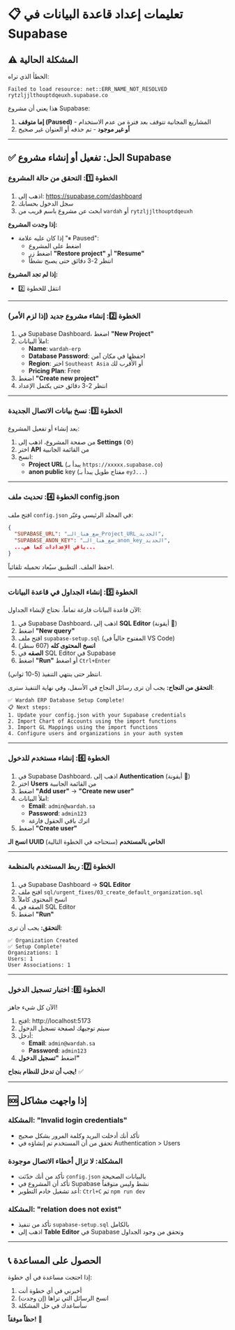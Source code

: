 # 📋 تعليمات إعداد قاعدة البيانات في Supabase

## ⚠️ المشكلة الحالية

الخطأ الذي تراه:
```
Failed to load resource: net::ERR_NAME_NOT_RESOLVED
rytzljjlthouptdqeuxh.supabase.co
```

هذا يعني أن مشروع Supabase:
1. **إما متوقف (Paused)** - المشاريع المجانية تتوقف بعد فترة من عدم الاستخدام
2. **أو غير موجود** - تم حذفه أو العنوان غير صحيح

---

## ✅ الحل: تفعيل أو إنشاء مشروع Supabase

### الخطوة 1️⃣: التحقق من حالة المشروع

1. اذهب إلى: https://supabase.com/dashboard
2. سجل الدخول بحسابك
3. ابحث عن مشروع باسم قريب من `wardah` أو `rytzljjlthouptdqeuxh`

**إذا وجدت المشروع:**
- إذا كان عليه علامة "⏸ Paused":
  - اضغط على المشروع
  - اضغط زر **"Restore project"** أو **"Resume"**
  - انتظر 2-3 دقائق حتى يصبح نشطاً

**إذا لم تجد المشروع:**
- انتقل للخطوة 2️⃣

---

### الخطوة 2️⃣: إنشاء مشروع جديد (إذا لزم الأمر)

1. في Supabase Dashboard، اضغط **"New Project"**
2. املأ البيانات:
   - **Name**: `wardah-erp`
   - **Database Password**: احفظها في مكان آمن
   - **Region**: اختر `Southeast Asia` أو الأقرب لك
   - **Pricing Plan**: Free
3. اضغط **"Create new project"**
4. انتظر 2-3 دقائق حتى يكتمل الإعداد

---

### الخطوة 3️⃣: نسخ بيانات الاتصال الجديدة

بعد إنشاء أو تفعيل المشروع:

1. من صفحة المشروع، اذهب إلى **Settings** (⚙️)
2. اختر **API** من القائمة الجانبية
3. انسخ:
   - **Project URL** (يبدأ بـ `https://xxxxx.supabase.co`)
   - **anon public** key (مفتاح طويل يبدأ بـ `eyJ...`)

---

### الخطوة 4️⃣: تحديث ملف config.json

افتح ملف `config.json` في المجلد الرئيسي وغيّر:

```json
{
  "SUPABASE_URL": "ضع_هنا_الـ_Project_URL_الجديد",
  "SUPABASE_ANON_KEY": "ضع_هنا_الـ_anon_key_الجديد",
  ...باقي الإعدادات كما هي...
}
```

احفظ الملف. التطبيق سيُعاد تحميله تلقائياً.

---

### الخطوة 5️⃣: إنشاء الجداول في قاعدة البيانات

الآن قاعدة البيانات فارغة تماماً. نحتاج لإنشاء الجداول:

1. في Supabase Dashboard، اذهب إلى **SQL Editor** (أيقونة 📝)
2. اضغط **"New query"**
3. افتح ملف `supabase-setup.sql` (المفتوح حالياً في VS Code)
4. **انسخ المحتوى كله** (607 سطر)
5. **الصقه** في SQL Editor في Supabase
6. اضغط **"Run"** أو اضغط `Ctrl+Enter`

انتظر حتى ينتهي التنفيذ (5-10 ثواني).

**التحقق من النجاح:**
يجب أن ترى رسائل النجاح في الأسفل، وفي نهاية التنفيذ سترى:
```
✅ Wardah ERP Database Setup Complete!
📋 Next steps:
1. Update your config.json with your Supabase credentials
2. Import Chart of Accounts using the import functions
3. Import GL Mappings using the import functions
4. Configure users and organizations in your auth system
```

---

### الخطوة 6️⃣: إنشاء مستخدم للدخول

1. في Supabase Dashboard، اذهب إلى **Authentication** (أيقونة 👤)
2. اختر **Users** من القائمة الجانبية
3. اضغط **"Add user"** → **"Create new user"**
4. املأ البيانات:
   - **Email**: `admin@wardah.sa`
   - **Password**: `admin123`
   - اترك باقي الحقول فارغة
5. اضغط **"Create user"**

**انسخ الـ UUID الخاص بالمستخدم** (سنحتاجه في الخطوة التالية)

---

### الخطوة 7️⃣: ربط المستخدم بالمنظمة

1. في Supabase Dashboard → **SQL Editor**
2. افتح ملف `sql/urgent_fixes/03_create_default_organization.sql`
3. انسخ المحتوى كاملاً
4. الصقه في SQL Editor
5. اضغط **"Run"**

**التحقق:**
يجب أن ترى:
```
✅ Organization Created
✅ Setup Complete!
Organizations: 1
Users: 1
User Associations: 1
```

---

### الخطوة 8️⃣: اختبار تسجيل الدخول

الآن كل شيء جاهز! 

1. افتح: http://localhost:5173
2. سيتم توجيهك لصفحة تسجيل الدخول
3. أدخل:
   - **Email**: `admin@wardah.sa`
   - **Password**: `admin123`
4. اضغط **"تسجيل الدخول"**

**يجب أن تدخل للنظام بنجاح!** ✅

---

## 🆘 إذا واجهت مشاكل

### المشكلة: "Invalid login credentials"
- تأكد أنك أدخلت البريد وكلمة المرور بشكل صحيح
- تحقق من أن المستخدم تم إنشاؤه في Authentication > Users

### المشكلة: لا تزال أخطاء الاتصال موجودة
- تأكد من أنك حدّثت `config.json` بالبيانات الصحيحة
- تأكد أن المشروع في Supabase نشط وليس متوقفاً
- أعد تشغيل خادم التطوير: `Ctrl+C` ثم `npm run dev`

### المشكلة: "relation does not exist"
- تأكد من تنفيذ `supabase-setup.sql` بالكامل
- اذهب إلى **Table Editor** في Supabase وتحقق من وجود الجداول

---

## 📞 الحصول على المساعدة

إذا احتجت مساعدة في أي خطوة:
1. أخبرني في أي خطوة أنت
2. انسخ الرسائل التي تراها (إن وجدت)
3. سأساعدك في حل المشكلة

**حظاً موفقاً!** 🚀
